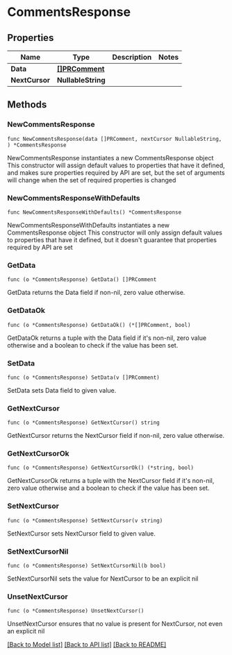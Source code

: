 # CommentsResponse

## Properties

Name | Type | Description | Notes
------------ | ------------- | ------------- | -------------
**Data** | [**[]PRComment**](PRComment.md) |  | 
**NextCursor** | **NullableString** |  | 

## Methods

### NewCommentsResponse

`func NewCommentsResponse(data []PRComment, nextCursor NullableString, ) *CommentsResponse`

NewCommentsResponse instantiates a new CommentsResponse object
This constructor will assign default values to properties that have it defined,
and makes sure properties required by API are set, but the set of arguments
will change when the set of required properties is changed

### NewCommentsResponseWithDefaults

`func NewCommentsResponseWithDefaults() *CommentsResponse`

NewCommentsResponseWithDefaults instantiates a new CommentsResponse object
This constructor will only assign default values to properties that have it defined,
but it doesn't guarantee that properties required by API are set

### GetData

`func (o *CommentsResponse) GetData() []PRComment`

GetData returns the Data field if non-nil, zero value otherwise.

### GetDataOk

`func (o *CommentsResponse) GetDataOk() (*[]PRComment, bool)`

GetDataOk returns a tuple with the Data field if it's non-nil, zero value otherwise
and a boolean to check if the value has been set.

### SetData

`func (o *CommentsResponse) SetData(v []PRComment)`

SetData sets Data field to given value.


### GetNextCursor

`func (o *CommentsResponse) GetNextCursor() string`

GetNextCursor returns the NextCursor field if non-nil, zero value otherwise.

### GetNextCursorOk

`func (o *CommentsResponse) GetNextCursorOk() (*string, bool)`

GetNextCursorOk returns a tuple with the NextCursor field if it's non-nil, zero value otherwise
and a boolean to check if the value has been set.

### SetNextCursor

`func (o *CommentsResponse) SetNextCursor(v string)`

SetNextCursor sets NextCursor field to given value.


### SetNextCursorNil

`func (o *CommentsResponse) SetNextCursorNil(b bool)`

 SetNextCursorNil sets the value for NextCursor to be an explicit nil

### UnsetNextCursor
`func (o *CommentsResponse) UnsetNextCursor()`

UnsetNextCursor ensures that no value is present for NextCursor, not even an explicit nil

[[Back to Model list]](../README.md#documentation-for-models) [[Back to API list]](../README.md#documentation-for-api-endpoints) [[Back to README]](../README.md)


